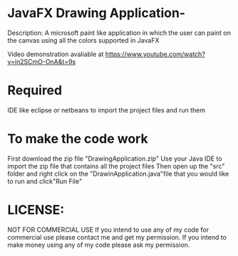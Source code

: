 # JavaFX Drawing Application-

Description: A microsoft paint like application in which the user can paint on the canvas using all the colors supported in JavaFX

Video demonstration avaliable at https://www.youtube.com/watch?v=in2SCmO-OnA&t=9s


# Required

IDE like eclipse or netbeans to import the project files and run them 


# To make the code work 

First download the zip file "DrawingApplication.zip" 
Use your Java IDE to import the zip file that contains all the project files
Then open up the "src" folder and right click on the "DrawinApplication.java"file that you would like to run and click"Run File"


# LICENSE:

NOT FOR COMMERCIAL USE If you intend to use any of my code for commercial use please contact me and get my permission. If you intend to make money using any of my code please ask my permission.
